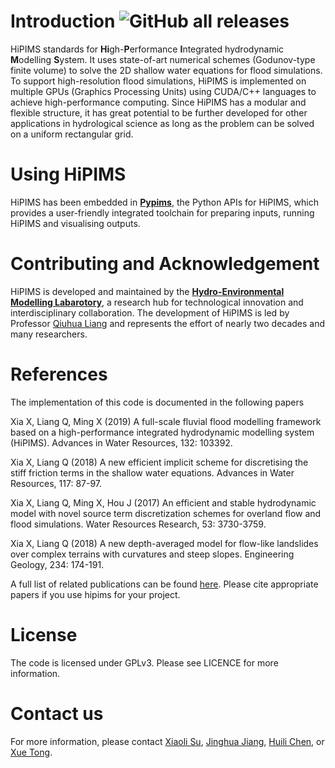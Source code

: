 # Introduction ![GitHub all releases](https://img.shields.io/github/downloads/HEMLab/HiPIMS-CUDA/total?logo=GitHub)

HiPIMS standards for **Hi**gh-**P**erformance **I**ntegrated hydrodynamic **M**odelling **S**ystem. It uses state-of-art numerical schemes (Godunov-type finite volume) to solve the 2D shallow water equations for flood simulations. To support high-resolution flood simulations, HiPIMS is implemented on multiple GPUs (Graphics Processing Units) using CUDA/C++ languages to achieve high-performance computing. Since HiPIMS has a modular and flexible structure, it has great potential to be further developed for other applications in hydrological science as long as the problem can be solved on a uniform rectangular grid.

# Using HiPIMS

HiPIMS has been embedded in **[Pypims](https://pypims.readthedocs.io/en/latest/)**, the Python APIs for HiPIMS, which provides a user-friendly integrated toolchain for preparing inputs, running HiPIMS and visualising outputs.

# Contributing and Acknowledgement

HiPIMS is developed and maintained by the **[Hydro-Environmental Modelling Labarotory](http://www.hemlab.org)**, a research hub for technological innovation and interdisciplinary collaboration. The development of HiPIMS is led by Professor [Qiuhua Liang](https://www.lboro.ac.uk/departments/abce/staff/qiuhua-liang/) and represents the effort of nearly two decades and many researchers.

# References

The implementation of this code is documented in the following papers

Xia X, Liang Q, Ming X (2019) A full-scale fluvial flood modelling framework based on a high-performance integrated hydrodynamic modelling system (HiPIMS). Advances in Water Resources, 132: 103392.

Xia X, Liang Q (2018) A new efficient implicit scheme for discretising the stiff friction terms in the shallow water equations. Advances in Water Resources, 117: 87-97.

Xia X, Liang Q, Ming X, Hou J (2017) An efficient and stable hydrodynamic model with novel source term discretization schemes for overland flow and flood simulations. Water Resources Research, 53: 3730-3759.

Xia X, Liang Q (2018) A new depth-averaged model for flow-like landslides over complex terrains with curvatures and steep slopes. Engineering Geology, 234: 174-191.

A full list of related publications can be found [here](https://github.com/HEMLab/hipims/wiki/References). Please cite appropriate papers if you use hipims for your project.

# License

The code is licensed under GPLv3. Please see LICENCE for more information.

# Contact us

For more information, please contact [Xiaoli Su](mailto:x.su@lboro.ac.uk), [Jinghua Jiang](mailto:j.jiang3@lboro.ac.uk), [Huili Chen](mailto:H.Chen2@lboro.ac.uk), or [Xue Tong](mailto:x.tong2@lboro.ac.uk).
